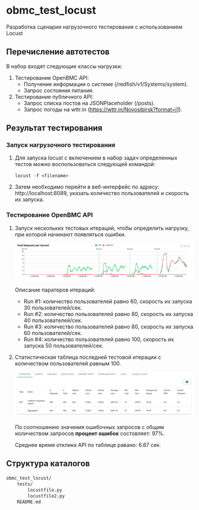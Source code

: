 # obmc_test_locust
Разработка сценария нагрузочного тестирования с использованием Locust

## Перечисление автотестов
В набор входят следующие классы нагрузки:
1) Тестирование OpenBMC API:
    - Получение информации о системе (/redfish/v1/Systems/system).
    - Запрос состояния питания.
2) Тестирование публичного API:
    - Запрос списка постов на JSONPlaceholder (/posts).
    - Запрос погоды на wttr.in (https://wttr.in/Novosibirsk?format=j1).

## Результат тестирования

### Запуск нагрузочного тестирования
1. Для запуска locust с включением в набор задач определенных тестов можно воспользоваться следующей командой:
   ```
   locust -f <filename>
   ```

2. Затем необходимо перейти в веб-интерфейс по адресу: http://localhost:8089, указать количество пользователей и скорость их запуска.

### Тестирование OpenBMC API
1. Запуск нескольких тестовых итераций, чтобы определить нагрузку, при которой начинают появляться ошибки.
   
   ![obmc_100_50_saturation](https://github.com/Doom-ux/obmc_test_locust/blob/media/openBmc_60_30_80_40_80_60_100_50.png)

   Описание паратеров итераций:
    - Run #1: количество пользователей равно 60, скорость их запуска 30 пользователей/сек.
    - Run #2: количество пользователей равно 80, скорость их запуска 40 пользователей/сек.
    - Run #3: количество пользователей равно 80, скорость их запуска 60 пользователей/сек.
    - Run #4: количество пользователей равно 100, скорость их запуска 50 пользователей/сек.

3. Статистическая таблица последней тестовой итерации с количеством пользователей равным 100.

   ![obmc_100_50_saturation](https://github.com/Doom-ux/obmc_test_locust/blob/media/openBmc_60_30_80_40_80_60_100_50_statistics.png)

   <p>По соотношению значения ошибочных запросов с общим количеством запросов <b>процент ошибок</b> состовляет: 97%.</p>
   <p>Среднее время отклика API по таблице равано: 6.67 сек.</p>

## Структура каталогов

```
obmc_test_locust/
    tests/
        locustfile.py
        locustfile2.py
    README.md
```
